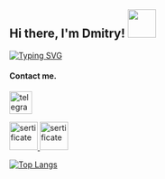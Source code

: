 ## Hi there, I'm Dmitry! <img src="https://github.com/blackcater/blackcater/raw/main/images/Hi.gif" width="50" height="50"/>

[![Typing SVG](https://readme-typing-svg.herokuapp.com?color=000000&lines=Python+-+developer)](https://git.io/typing-svg)
#### Contact me.
<a href="http://t.me/DmitryZdor" rel="nofollow"><img src="https://camo.githubusercontent.com/35650e49d3cc754ccc618cf7731d3d1a2c701d6cfd69ce9f22b0f7779c0f3204/68747470733a2f2f63646e2e6a7364656c6976722e6e65742f6e706d2f73696d706c652d69636f6e7340332e302e312f69636f6e732f74656c656772616d2e737667" alt="telegram" height="40" data-canonical-src="https://cdn.jsdelivr.net/npm/simple-icons@3.0.1/icons/telegram.svg" style="max-width: 100%;"></a>

<a href="https://stepik.org/cert/1671950" rel="nofollow"><img src="https://stepik.org/media/cache/images/courses/58852/cover_QYnvwho/c4fdb0c8ed0e757ca3c6d54a83d329d7.png" alt="sertificate" height="50">  <a href="https://stepik.org/cert/1780029" rel="nofollow"><img src="https://stepik.org/media/cache/images/courses/63054/cover_foIuz1t/6bc976a3abd69e9e3e5163a5973a8ccf.jpg" alt="sertificate" height="50"> 
  
  
[![Top Langs](https://github-readme-stats.vercel.app/api/top-langs/?username=DmitryZdor&layout=compact)](https://github.com/DmitryZdor/github-readme-stats)



<!--
**DmitryZdor/DmitryZdor** is a ✨ _special_ ✨ repository because its `README.md` (this file) appears on your GitHub profile.

Here are some ideas to get you started:

- 🔭 I’m currently working on ...
- 🌱 I’m currently learning ...
- 👯 I’m looking to collaborate on ...
- 🤔 I’m looking for help with ...
- 💬 Ask me about ...
- 📫 How to reach me: ...
- 😄 Pronouns: ...
- ⚡ Fun fact: ...
-->
